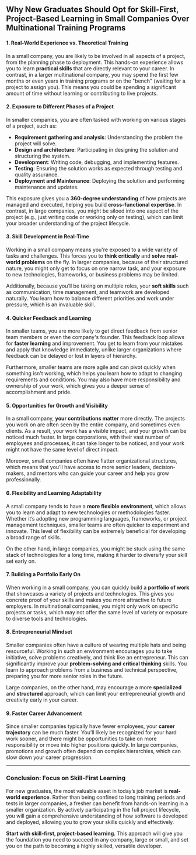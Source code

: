  

## Why New Graduates Should Opt for Skill-First, Project-Based Learning in Small Companies Over Multinational Training Programs

#### 1. **Real-World Experience vs. Theoretical Training**

In a small company, you are likely to be involved in all aspects of a project, from the planning phase to deployment. This hands-on experience allows you to learn **practical skills** that are directly relevant to your career. In contrast, in a larger multinational company, you may spend the first few months or even years in training programs or on the "bench" (waiting for a project to assign you). This means you could be spending a significant amount of time without learning or contributing to live projects.

#### 2. **Exposure to Different Phases of a Project**

In smaller companies, you are often tasked with working on various stages of a project, such as:

* **Requirement gathering and analysis**: Understanding the problem the project will solve.
* **Design and architecture**: Participating in designing the solution and structuring the system.
* **Development**: Writing code, debugging, and implementing features.
* **Testing**: Ensuring the solution works as expected through testing and quality assurance.
* **Deployment and Maintenance**: Deploying the solution and performing maintenance and updates.

This exposure gives you a **360-degree understanding** of how projects are managed and executed, helping you build **cross-functional expertise**. In contrast, in large companies, you might be siloed into one aspect of the project (e.g., just writing code or working only on testing), which can limit your broader understanding of the project lifecycle.

#### 3. **Skill Development in Real-Time**

Working in a small company means you're exposed to a wide variety of tasks and challenges. This forces you to **think critically** and **solve real-world problems** on the fly. In larger companies, because of their structured nature, you might only get to focus on one narrow task, and your exposure to new technologies, frameworks, or business problems may be limited.

Additionally, because you’ll be taking on multiple roles, your **soft skills** such as communication, time management, and teamwork are developed naturally. You learn how to balance different priorities and work under pressure, which is an invaluable skill.

#### 4. **Quicker Feedback and Learning**

In smaller teams, you are more likely to get direct feedback from senior team members or even the company's founder. This feedback loop allows for **faster learning** and improvement. You get to learn from your mistakes and apply that knowledge immediately, unlike larger organizations where feedback can be delayed or lost in layers of hierarchy.

Furthermore, smaller teams are more agile and can pivot quickly when something isn't working, which helps you learn how to adapt to changing requirements and conditions. You may also have more responsibility and ownership of your work, which gives you a deeper sense of accomplishment and pride.

#### 5. **Opportunities for Growth and Visibility**

In a small company, **your contributions matter** more directly. The projects you work on are often seen by the entire company, and sometimes even clients. As a result, your work has a visible impact, and your growth can be noticed much faster. In large corporations, with their vast number of employees and processes, it can take longer to be noticed, and your work might not have the same level of direct impact.

Moreover, small companies often have flatter organizational structures, which means that you’ll have access to more senior leaders, decision-makers, and mentors who can guide your career and help you grow professionally.

#### 6. **Flexibility and Learning Adaptability**

A small company tends to have a **more flexible environment**, which allows you to learn and adapt to new technologies or methodologies faster. Whether it’s adopting new programming languages, frameworks, or project management techniques, smaller teams are often quicker to experiment and innovate. This level of flexibility can be extremely beneficial for developing a broad range of skills.

On the other hand, in large companies, you might be stuck using the same stack of technologies for a long time, making it harder to diversify your skill set early on.

#### 7. **Building a Portfolio Early On**

When working in a small company, you can quickly build a **portfolio of work** that showcases a variety of projects and technologies. This gives you concrete proof of your skills and makes you more attractive to future employers. In multinational companies, you might only work on specific projects or tasks, which may not offer the same level of variety or exposure to diverse tools and technologies.

#### 8. **Entrepreneurial Mindset**

Smaller companies often have a culture of wearing multiple hats and being resourceful. Working in such an environment encourages you to take initiative, solve problems creatively, and think like an entrepreneur. This can significantly improve your **problem-solving and critical thinking** skills. You learn to approach problems from a business and technical perspective, preparing you for more senior roles in the future.

Large companies, on the other hand, may encourage a more **specialized** and **structured** approach, which can limit your entrepreneurial growth and creativity early in your career.

#### 9. **Faster Career Advancement**

Since smaller companies typically have fewer employees, your **career trajectory** can be much faster. You’ll likely be recognized for your hard work sooner, and there might be opportunities to take on more responsibility or move into higher positions quickly. In large companies, promotions and growth often depend on complex hierarchies, which can slow down your career progression.

---

### Conclusion: Focus on Skill-First Learning

For new graduates, the most valuable asset in today’s job market is **real-world experience**. Rather than being confined to long training periods and tests in larger companies, a fresher can benefit from hands-on learning in a smaller organization. By actively participating in the full project lifecycle, you will gain a comprehensive understanding of how software is developed and deployed, allowing you to grow your skills quickly and effectively.

**Start with skill-first, project-based learning**. This approach will give you the foundation you need to succeed in any company, large or small, and set you on the path to becoming a highly skilled, versatile developer.
